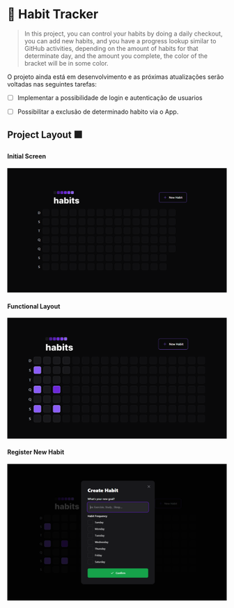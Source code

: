 #  🚀 Habit Tracker


> In this project, you can control your habits by doing a daily checkout, you can add new habits, and you have a progress lookup similar to GitHub activities, depending on the amount of habits for that determinate day, and the amount you complete, the color of the bracket will be in some color.


O projeto ainda está em desenvolvimento e as próximas atualizações serão voltadas nas seguintes tarefas:

- [ ] Implementar a possibilidade de login e autenticação de usuarios
- [ ] Possibilitar a exclusão de determinado habito via o App.


## Project Layout 🟪

#### Initial Screen
![Initial Screen](web/src/assets/screen.png "Initial Screen")
#### Functional Layout
![Functional Layout](web/src/assets/functional.png "Functional Layout")

#### Register New Habit
![Register New Habit ](/web/src/assets/new.png "Register New Habit")